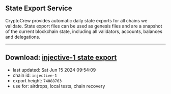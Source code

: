 ## State Export Service
CryptoCrew provides automatic daily state exports for all chains we validate. State export files can be used as genesis files and are a snapshot of the current blockchain state, including all validators, accounts, balances and delegations.

---
**Download: [injective-1 state export](https://dl-eu2.ccvalidators.com/SERVICE/injective/injective-1_export_74088763.json)**
---

- last updated: Sat Jun 15 2024 09:54:09
- chain id: `injective-1`
- export height: `74088763`
- use for: airdrops, local tests, chain recovery
